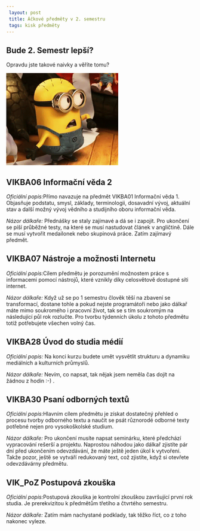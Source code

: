 ```yaml
---
 layout: post
 title: Áčkové předměty v 2. semestru
 tags: kisk předměty
---
```

## Bude 2. Semestr lepší?
Opravdu jste takové naivky a věříte tomu? 

<img src="/images/CoToJe.gif" alt="CO">

<h2>VIKBA06 Informační věda 2</h2>
<p><i>Oficiální popis:</i>Přímo navazuje na předmět VIKBA01 Informační věda 1. Objasňuje podstatu, smysl, základy, terminologii, dosavadní vývoj, aktuální stav a další možný vývoj vědního a studijního oboru informační věda. </p>
<p><i>Názor dálkaře: </i>Přednášky se staly zajímavé a dá se i zapojit. Pro ukončení se píší průběžné testy, na které se musí nastudovat článek v angličtině. Dále se musí vytvořit medailonek nebo skupinová práce. Zatím zajímavý předmět. </p>

<h2>VIKBA07 Nástroje a možnosti Internetu</h2>
<p><i>Oficiální popis:</i>Cílem předmětu je porozumění možnostem práce s informacemi pomocí nástrojů, které vznikly díky celosvětově dostupné síti internet. </p>
<p><i>Názor dálkaře: </i> Když už se po 1 semestru člověk těší na zbavení se transformací, dostane tohle a pokud nejste programátoři nebo jako dálkař máte mimo soukromého i pracovní život, tak se s tím soukromým na následující půl rok rozlučte. Pro tvorbu týdenních úkolu z tohoto předmětu totiž potřebujete všechen volný čas. </p>

<h2>VIKBA28 Úvod do studia médií</h2>
<p><i>Oficiální popis:</i> Na konci kurzu budete umět vysvětlit strukturu a dynamiku mediálních a kulturních průmyslů. </p>
<p><i>Názor dálkaře: </i> Nevím, co napsat, tak nějak jsem neměla čas dojít na žádnou z hodin :-) . </p>

<h2>VIKBA30 Psaní odborných textů</h2>
<p><i>Oficiální popis:</i>Hlavním cílem předmětu je získat dostatečný přehled o procesu tvorby odborného textu a naučit se psát různorodé odborné texty potřebné nejen pro vysokoškolské studium. </p>
<p><i>Názor dálkaře: </i>Pro ukončení musíte napsat seminárku, které předchází vypracování rešerší a projektu. Naprostou náhodou jako dálkař zjistíte pár dní před ukončením odevzdávání, že máte ještě jeden úkol k vytvoření. Takže pozor, ještě se vytváří redukovaný text, což zjistíte, když si otevřete odevzdávárny předmětu. </p>

<h2>VIK_PoZ Postupová zkouška</h2>
<p><i>Oficiální popis:</i>Postupová zkouška je kontrolní zkouškou završující první rok studia. Je prerekvizitou k předmětům třetího a čtvrtého semestru. </p>
<p><i>Názor dálkaře: </i>Zatím mám nachystané podklady, tak těžko říct, co z toho nakonec vyleze. </p>
